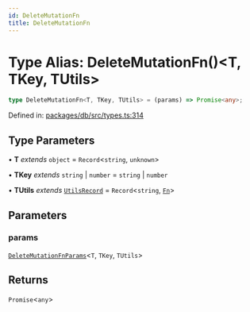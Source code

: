 ```yaml
---
id: DeleteMutationFn
title: DeleteMutationFn
---
```


<!-- DO NOT EDIT: this page is autogenerated from the type comments -->

# Type Alias: DeleteMutationFn()\<T, TKey, TUtils\>

```ts
type DeleteMutationFn<T, TKey, TUtils> = (params) => Promise<any>;
```

Defined in: [packages/db/src/types.ts:314](https://github.com/TanStack/db/blob/main/packages/db/src/types.ts#L314)

## Type Parameters

• **T** *extends* `object` = `Record`\<`string`, `unknown`\>

• **TKey** *extends* `string` \| `number` = `string` \| `number`

• **TUtils** *extends* [`UtilsRecord`](../utilsrecord.md) = `Record`\<`string`, [`Fn`](../fn.md)\>

## Parameters

### params

[`DeleteMutationFnParams`](../deletemutationfnparams.md)\<`T`, `TKey`, `TUtils`\>

## Returns

`Promise`\<`any`\>
